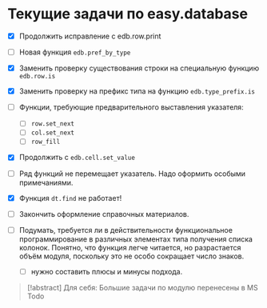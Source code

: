 # Текущие задачи по easy.database

- [x] Продолжить исправление с edb.row.print
- [ ] Новая функция `edb.pref_by_type`
- [x] Заменить проверку существования строки на специальную функцию `edb.row.is`
- [x] Заменить проверку на префикс типа на функцию `edb.type_prefix.is`
- [ ] Функции, требующие предварительного выставления указателя:
	- [ ] `row.set_next`
	- [ ] `col.set_next`
	- [ ] `row_fill`
- [x] Продолжить с `edb.cell.set_value`
- [ ] Ряд функций не перемещает указатель. Надо оформить особыми примечаниями.
- [x] Функция `dt.find` не работает!
- [ ] Закончить оформление справочных материалов.

- [ ] Подумать, требуется ли в действительности функциональное программирование в различных элементах типа получения списка колонок. Понятно, что функция легче читается, но разрастается объём модуля, поскольку это не особо сокращает число знаков.
	- [ ] нужно составить плюсы и минусы подхода.



> [!abstract] Для себя:
> Большие задачи по модулю перенесены в MS Todo
